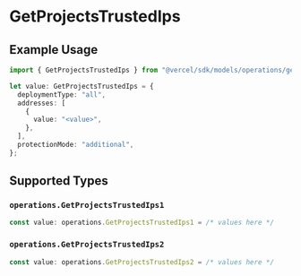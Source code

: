 # GetProjectsTrustedIps

## Example Usage

```typescript
import { GetProjectsTrustedIps } from "@vercel/sdk/models/operations/getprojects.js";

let value: GetProjectsTrustedIps = {
  deploymentType: "all",
  addresses: [
    {
      value: "<value>",
    },
  ],
  protectionMode: "additional",
};
```

## Supported Types

### `operations.GetProjectsTrustedIps1`

```typescript
const value: operations.GetProjectsTrustedIps1 = /* values here */
```

### `operations.GetProjectsTrustedIps2`

```typescript
const value: operations.GetProjectsTrustedIps2 = /* values here */
```

